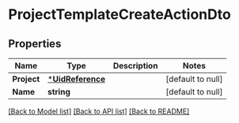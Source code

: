 # ProjectTemplateCreateActionDto

## Properties
Name | Type | Description | Notes
------------ | ------------- | ------------- | -------------
**Project** | [***UidReference**](UidReference.md) |  | [default to null]
**Name** | **string** |  | [default to null]

[[Back to Model list]](../README.md#documentation-for-models) [[Back to API list]](../README.md#documentation-for-api-endpoints) [[Back to README]](../README.md)


